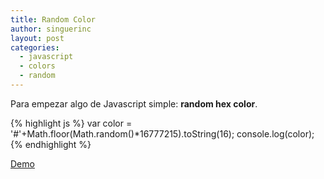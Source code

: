```yaml
---
title: Random Color
author: singuerinc
layout: post
categories:
  - javascript
  - colors
  - random
---
```



Para empezar algo de Javascript simple: **random hex color**.

{% highlight js %}
var color = '#'+Math.floor(Math.random()*16777215).toString(16);
console.log(color);
{% endhighlight %}

<a href="/code/day-001/index.html" target="_blank">Demo</a>
